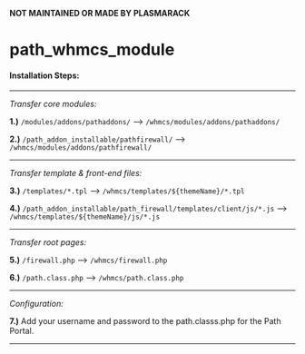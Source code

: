 **NOT MAINTAINED OR MADE BY PLASMARACK**





# path_whmcs_module


#### **Installation Steps:**
___

*Transfer core modules:*

**1.)** `/modules/addons/pathaddons/` --> `/whmcs/modules/addons/pathaddons/`

**2.)** `/path_addon_installable/pathfirewall/` --> `/whmcs/modules/addons/pathfirewall/`
___

*Transfer template & front-end files:*

**3.)** `/templates/*.tpl` --> `/whmcs/templates/${themeName}/*.tpl`

**4.)** `/path_addon_installable/path_firewall/templates/client/js/*.js` --> `/whmcs/templates/${themeName}/js/*.js`
___

*Transfer root pages:*

**5.)** `/firewall.php` --> `/whmcs/firewall.php`

**6.)** `/path.class.php` --> `/whmcs/path.class.php`
___

*Configuration:*

**7.)** Add your username and password to the path.classs.php for the Path Portal. 
___
